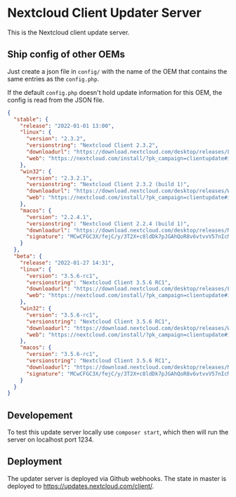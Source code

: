 # Nextcloud Client Updater Server

This is the Nextcloud client update server.

## Ship config of other OEMs

Just create a json file in `config/` with the name of the OEM that contains the same entries as the `config.php`.

If the default `config.php` doesn't hold update information for this OEM, the config is read from the JSON file.

```json
{
  "stable": {
    "release": "2022-01-01 13:00",
    "linux": {
      "version": "2.3.2",
      "versionstring": "Nextcloud Client 2.3.2",
      "downloadurl": "https://download.nextcloud.com/desktop/releases/Linux/Nextcloud-2.3.2.1-setup.AppImage",
      "web": "https://nextcloud.com/install/?pk_campaign=clientupdate#install-clients"
    },
    "win32": {
      "version": "2.3.2.1",
      "versionstring": "Nextcloud Client 2.3.2 (build 1)",
      "downloadurl": "https://download.nextcloud.com/desktop/releases/Windows/Nextcloud-2.3.2.1-setup.exe",
      "web": "https://nextcloud.com/install/?pk_campaign=clientupdate#install-clients"
    },
    "macos": {
      "version": "2.2.4.1",
      "versionstring": "Nextcloud Client 2.2.4 (build 1)",
      "downloadurl": "https://download.nextcloud.com/desktop/releases/Mac/Updates/Nextcloud-2.2.4.1.pkg.tbz",
      "signature": "MCwCFGC3X/fejC/y/3T2X+c8ldDk7pJGAhQoR8v6vtvvV57nIcMNePA+jNRYcw=="
    }
  },
  "beta": {
    "release": "2022-01-27 14:31",
    "linux": {
      "version": "3.5.6-rc1",
      "versionstring": "Nextcloud Client 3.5.6 RC1",
      "downloadurl": "https://download.nextcloud.com/desktop/releases/Linux/Nextcloud-3.5.6-rc1-setup.AppImage",
      "web": "https://nextcloud.com/install/?pk_campaign=clientupdate#install-clients"
    },
    "win32": {
      "version": "3.5.6-rc1",
      "versionstring": "Nextcloud Client 3.5.6 RC1",
      "downloadurl": "https://download.nextcloud.com/desktop/releases/Windows/Nextcloud-3.5.6-rc1-setup.exe",
      "web": "https://nextcloud.com/install/?pk_campaign=clientupdate#install-clients"
    },
    "macos": {
      "version": "3.5.6-rc1",
      "versionstring": "Nextcloud Client 3.5.6 RC1",
      "downloadurl": "https://download.nextcloud.com/desktop/releases/Mac/Updates/Nextcloud-3.5.6-rc1-pkg.tbz",
      "signature": "MCwCFGC3X/fejC/y/3T2X+c8ldDk7pJGAhQoR8v6vtvvV57nIcMNePA+jNRYcw=="
    }
  }
}
```

## Developement
To test this update server locally use `composer start`, which then will run the server on localhost port 1234.

## Deployment

The updater server is deployed via Github webhooks. The state in master is deployed to https://updates.nextcloud.com/client/.
